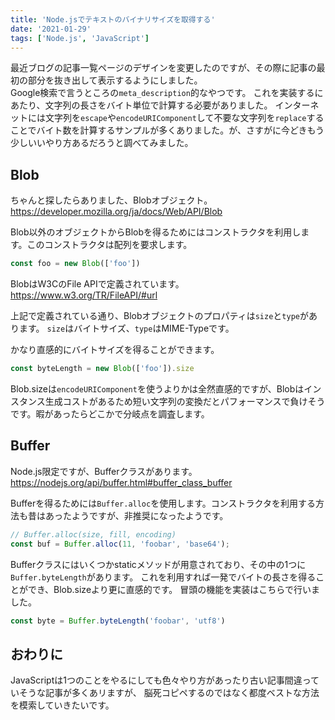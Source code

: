 ```yaml
---
title: 'Node.jsでテキストのバイナリサイズを取得する'
date: '2021-01-29'
tags: ['Node.js', 'JavaScript']
---
```

最近ブログの記事一覧ページのデザインを変更したのですが、その際に記事の最初の部分を抜き出して表示するようにしました。  
Google検索で言うところの`meta_description`的なやつです。
これを実装するにあたり、文字列の長さをバイト単位で計算する必要がありました。
インターネットには文字列を`escape`や`encodeURIComponent`して不要な文字列を`replace`することでバイト数を計算するサンプルが多くありました。が、さすがに今どきもう少しいいやり方あるだろうと調べてみました。

## Blob
ちゃんと探したらありました、Blobオブジェクト。  
https://developer.mozilla.org/ja/docs/Web/API/Blob  

Blob以外のオブジェクトからBlobを得るためにはコンストラクタを利用します。このコンストラクタは配列を要求します。
```js
const foo = new Blob(['foo'])
```

BlobはW3CのFile APIで定義されています。
https://www.w3.org/TR/FileAPI/#url

上記で定義されている通り、Blobオブジェクトのプロパティは`size`と`type`があります。
`size`はバイトサイズ、`type`はMIME-Typeです。

かなり直感的にバイトサイズを得ることができます。
```js
const byteLength = new Blob(['foo']).size
```

Blob.sizeは`encodeURIComponent`を使うよりかは全然直感的ですが、Blobはインスタンス生成コストがあるため短い文字列の変換だとパフォーマンスで負けそうです。暇があったらどこかで分岐点を調査します。


## Buffer
Node.js限定ですが、Bufferクラスがあります。
https://nodejs.org/api/buffer.html#buffer_class_buffer

Bufferを得るためには`Buffer.alloc`を使用します。コンストラクタを利用する方法も昔はあったようですが、非推奨になったようです。
```js
// Buffer.alloc(size, fill, encoding)
const buf = Buffer.alloc(11, 'foobar', 'base64');
```

Bufferクラスにはいくつかstaticメソッドが用意されており、その中の1つに`Buffer.byteLength`があります。
これを利用すれば一発でバイトの長さを得ることができ、Blob.sizeより更に直感的です。
冒頭の機能を実装はこちらで行いました。
```js
const byte = Buffer.byteLength('foobar', 'utf8')
```

## おわりに
JavaScriptは1つのことをやるにしても色々やり方があったり古い記事間違っていそうな記事が多くあリますが、
脳死コピペするのではなく都度ベストな方法を模索していきたいです。